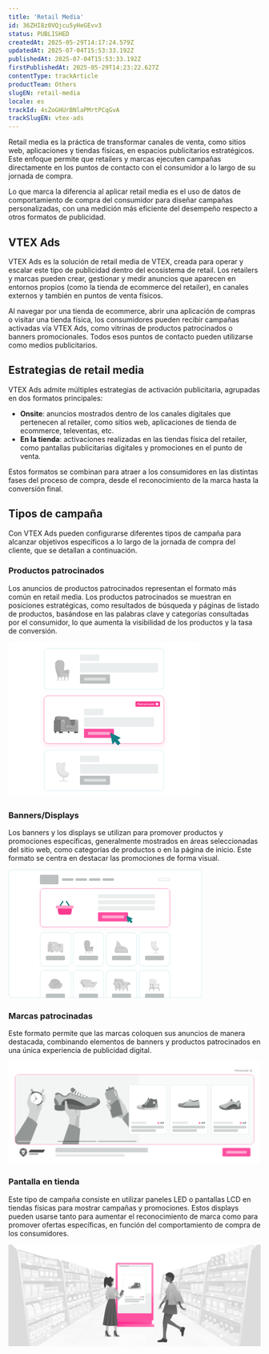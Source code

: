 ```yaml
---
title: 'Retail Media'
id: 36ZHI8z0VQjcu5yHeGEvv3
status: PUBLISHED
createdAt: 2025-05-29T14:17:24.579Z
updatedAt: 2025-07-04T15:53:33.192Z
publishedAt: 2025-07-04T15:53:33.192Z
firstPublishedAt: 2025-05-29T14:23:22.627Z
contentType: trackArticle
productTeam: Others
slugEN: retail-media
locale: es
trackId: 4sZoGHUrBNlaPMrtPCqGvA
trackSlugEN: vtex-ads
---
```


Retail media es la práctica de transformar canales de venta, como sitios web, aplicaciones y tiendas físicas, en espacios publicitarios estratégicos. Este enfoque permite que retailers y marcas ejecuten campañas directamente en los puntos de contacto con el consumidor a lo largo de su jornada de compra.

Lo que marca la diferencia al aplicar retail media es el uso de datos de comportamiento de compra del consumidor para diseñar campañas personalizadas, con una medición más eficiente del desempeño respecto a otros formatos de publicidad.

## VTEX Ads

VTEX Ads es la solución de retail media de VTEX, creada para operar y escalar este tipo de publicidad dentro del ecosistema de retail. Los retailers y marcas pueden crear, gestionar y medir anuncios que aparecen en entornos propios (como la tienda de ecommerce del retailer), en canales externos y también en puntos de venta físicos.

Al navegar por una tienda de ecommerce, abrir una aplicación de compras o visitar una tienda física, los consumidores pueden recibir campañas activadas vía VTEX Ads, como vitrinas de productos patrocinados o banners promocionales. Todos esos puntos de contacto pueden utilizarse como medios publicitarios.

## Estrategias de retail media

VTEX Ads admite múltiples estrategias de activación publicitaria, agrupadas en dos formatos principales:

* **Onsite**: anuncios mostrados dentro de los canales digitales que pertenecen al retailer, como sitios web, aplicaciones de tienda de ecommerce, televentas, etc.  
* **En la tienda**: activaciones realizadas en las tiendas física del retailer, como pantallas publicitarias digitales y promociones en el punto de venta.

Estos formatos se combinan para atraer a los consumidores en las distintas fases del proceso de compra, desde el reconocimiento de la marca hasta la conversión final.

## Tipos de campaña

Con VTEX Ads pueden configurarse diferentes tipos de campaña para alcanzar objetivos específicos a lo largo de la jornada de compra del cliente, que se detallan a continuación.

### Productos patrocinados

Los anuncios de productos patrocinados representan el formato más común en retail media. Los productos patrocinados se muestran en posiciones estratégicas, como resultados de búsqueda y páginas de listado de productos, basándose en las palabras clave y categorías consultadas por el consumidor, lo que aumenta la visibilidad de los productos y la tasa de conversión.

![sponsored-products](https://raw.githubusercontent.com/vtexdocs/help-center-content/refs/heads/main/docs/es/tracks/vtex-ads/retail-media_1.png)

### Banners/Displays

Los banners y los displays se utilizan para promover productos y promociones específicas, generalmente mostrados en áreas seleccionadas del sitio web, como categorías de productos o en la página de inicio. Este formato se centra en destacar las promociones de forma visual.

![banner-display](https://raw.githubusercontent.com/vtexdocs/help-center-content/refs/heads/main/docs/es/tracks/vtex-ads/retail-media_2.png)

### Marcas patrocinadas

Este formato permite que las marcas coloquen sus anuncios de manera destacada, combinando elementos de banners y productos patrocinados en una única experiencia de publicidad digital.

![sponsored-brands](https://raw.githubusercontent.com/vtexdocs/help-center-content/refs/heads/main/docs/es/tracks/vtex-ads/retail-media_3.png)

### Pantalla en tienda

Este tipo de campaña consiste en utilizar paneles LED o pantallas LCD en tiendas físicas para mostrar campañas y promociones. Estos displays pueden usarse tanto para aumentar el reconocimiento de marca como para promover ofertas específicas, en función del comportamiento de compra de los consumidores.

![digital-signage](https://raw.githubusercontent.com/vtexdocs/help-center-content/refs/heads/main/docs/es/tracks/vtex-ads/retail-media_4.png)
